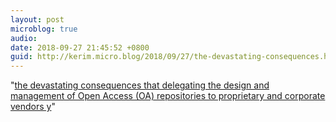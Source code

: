 ```yaml
---
layout: post
microblog: true
audio: 
date: 2018-09-27 21:45:52 +0800
guid: http://kerim.micro.blog/2018/09/27/the-devastating-consequences.html
---
```

"[the devastating consequences that delegating the design and management of Open Access (OA) repositories to proprietary and corporate vendors y](http://alberto-corsin-jimenez.org/?p=352)"
